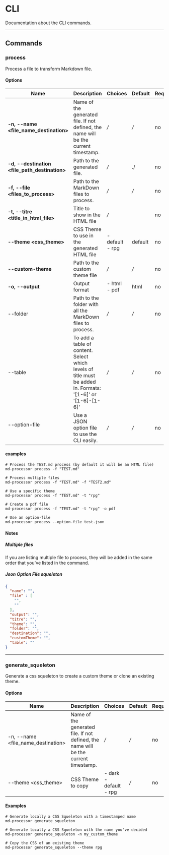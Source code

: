 # CLI

Documentation about the CLI commands.

---

## Commands
### process
Process a file to transform Markdown file.

#### Options
|Name|Description|Choices|Default|Required|
|---|---|---|---|---|
|**-n, --name <file_name_destination>**|Name of the generated file. If not defined, the name will be the current timestamp.|*/*|*/*|no|
|**-d, --destination <file_path_destination>**|Path to the generated file.|*/*|./|no|
|**-f, --file <files_to_process>**|Path to the MarkDown files to process.|*/*|*/*|no|
|**-t, --titre <title_in_html_file>**|Title to show in the HTML file|*/*| |no|
|**--theme <css_theme>**|CSS Theme to use in the generated HTML file|- default<br/>- rpg|default|no|
|**--custom-theme <custom theme path>**|Path to the custom theme file|*/*|*/*|no|
|**-o, --output <output>**|Output format|- html <br/>- pdf|html|no|
|--folder <folder>|Path to the folder with all the MarkDown files to process.|*/*|*/*|no|
|--table|To add a table of content. Select which levels of title must be added in. Formats: '[1-6]' or '[1-6]-[1-6]'|*/*|*/*|no|
|--option-file <option file path>|Use a JSON option file to use the CLI easily.|*/*|*/*|no|

#### examples
```
# Process the TEST.md process (by default it will be an HTML file)
md-processor process -f "TEST.md"

# Process multiple files
md-processor process -f "TEST.md" -f "TEST2.md"

# Use a specific theme
md-processor process -f "TEST.md" -t "rpg"

# Create a pdf file
md-processor process -f "TEST.md" -t "rpg" -o pdf

# Use an option-file
md-processor process --option-file test.json
```

#### Notes
##### Multiple files
If you are listing multiple file to process, they will be added in the same order that you've listed in the command.

##### Json Option File squeleton
```json
{
  "name": "",
  "file" : [
    "",
    ""
  ],
  "output": "",
  "titre": "",
  "theme": "",
  "folder": "",
  "destination": "",
  "customTheme": "",
  "table": ""
}
```

---

### generate_squeleton
Generate a css squeleton to create a custom theme or clone an existing theme.

#### Options
|Name|Description|Choices|Default|Required|
|---|---|---|---|---|
|-n, --name <file_name_destination>|Name of the generated file. If not defined, the name will be the current timestamp.|*/*|*/*|no|
|--theme <css_theme>|CSS Theme to copy|- dark<br/>- default<br/>- rpg|*/*|no|

#### Examples
```
# Generate locally a CSS Squeleton with a timestamped name
md-processor generate_squeleton

# Generate locally a CSS Squeleton with the name you've decided
md-processor generate_squeleton -n my_custom_theme

# Copy the CSS of an existing theme
md-processor generate_squeleton --theme rpg
```

